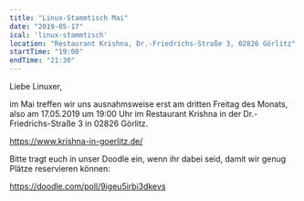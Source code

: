 ```yaml
---
title: "Linux-Stammtisch Mai"
date: "2019-05-17"
ical: 'linux-stammtisch'
location: "Restaurant Krishna, Dr.-Friedrichs-Straße 3, 02826 Görlitz"
startTime: "19:00"
endTime: "21:30"
---
```


Liebe Linuxer,

im Mai treffen wir uns ausnahmsweise erst am dritten Freitag des Monats, also am 17.05.2019 um 19:00 Uhr im Restaurant Krishna in der Dr.-Friedrichs-Straße 3 in 02826 Görlitz.

https://www.krishna-in-goerlitz.de/

Bitte tragt euch in unser Doodle ein, wenn ihr dabei seid, damit wir genug Plätze reservieren können:

https://doodle.com/poll/9igeu5irbi3dkevs
